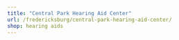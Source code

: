 ```yaml
---
title: "Central Park Hearing Aid Center"
url: /fredericksburg/central-park-hearing-aid-center/
shop: hearing aids
---
```

